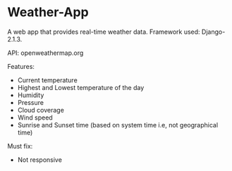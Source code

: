 # Weather-App
A web app that provides real-time weather data. Framework used: Django-2.1.3.

API: openweathermap.org

Features:
- Current temperature 
- Highest and Lowest temperature of the day
- Humidity
- Pressure
- Cloud coverage
- Wind speed
- Sunrise and Sunset time (based on system time i.e, not geographical time)

Must fix:
- Not responsive
